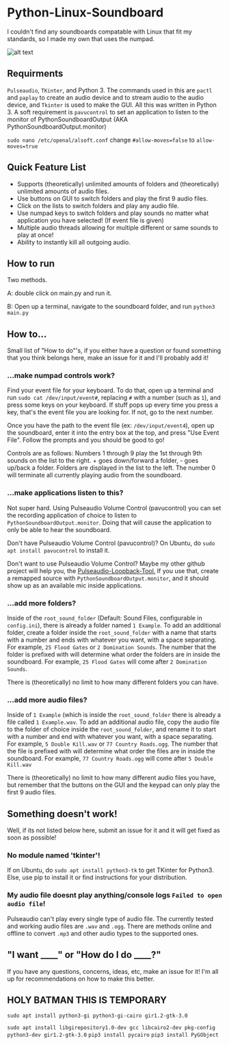 # Python-Linux-Soundboard
I couldn't find any soundboards compatable with Linux that fit my standards, so I made my own that uses the numpad.

![alt text](https://i.imgur.com/OBjysfk.png "Screenshot")

## Requirments
`Pulseaudio`, `TKinter`, and Python 3. The commands used in this are `pactl` and `paplay` to create an audio device and to stream audio to the audio device, and `Tkinter` is used to make the GUI. All this was written in Python 3. A soft requirement is `pavucontrol` to set an application to listen to the monitor of PythonSoundboardOutput (AKA PythonSoundboardOutput.monitor)


`sudo nano /etc/openal/alsoft.conf` change `#allow-moves=false` to `allow-moves=true`
## Quick Feature List
* Supports (theoretically) unlimited amounts of folders and (theoretically) unlimited amounts of audio files.
* Use buttons on GUI to switch folders and play the first 9 audio files.
* Click on the lists to switch folders and play any audio file.
* Use numpad keys to switch folders and play sounds no matter what application you have selected! (If event file is given)
* Multiple audio threads allowing for multiple different or same sounds to play at once!
* Ability to instantly kill all outgoing audio.

## How to run
Two methods.

A: double click on main.py and run it.

B: Open up a terminal, navigate to the soundboard folder, and run `python3 main.py`

## How to...
Small list of "How to do"'s, if you either have a question or found something that you think belongs here, make an issue for it and I'll probably add it!

### ...make numpad controls work?
Find your event file for your keyboard. To do that, open up a terminal and run `sudo cat /dev/input/event#`, replacing `#` with a number (such as `1`), and press some keys on your keyboard. If stuff pops up every time you press a key, that's the event file you are looking for. If not, go to the next number.

Once you have the path to the event file (ex: `/dev/input/event4`), open up the soundboard, enter it into the entry box at the top, and press "Use Event File". Follow the prompts and you should be good to go!

Controls are as follows: Numbers 1 through 9 play the 1st through 9th sounds on the list to the right. + goes down/forward a folder, - goes up/back a folder. Folders are displayed in the list to the left. The number 0 will terminate all currently playing audio from the soundboard.

### ...make applications listen to this?
Not super hard. Using Pulseaudio Volume Control (pavucontrol) you can set the recording application of choice to listen to `PythonSoundboardOutput.monitor`. Doing that will cause the application to only be able to hear the soundboard.

Don't have Pulseaudio Volume Control (pavucontrol)? On Ubuntu, do `sudo apt install pavucontrol` to install it.

Don't want to use Pulseaudio Volume Control? Maybe my other github project will help you, the [Pulseaudio-Loopback-Tool.](https://github.com/alentoghostflame/Python-Pulseaudio-Loopback-Tool) If you use that, create a remapped source with `PythonSoundboardOutput.monitor`, and it should show up as an available mic inside applications.

### ...add more folders?
Inside of the `root_sound_folder` (Default: Sound Files, configurable in `config.ini`), there is already a folder named `1 Example`. To add an additional folder, create a folder inside the `root_sound_folder` with a name that starts with a number and ends with whatever you want, with a space separating. For example, `25 Flood Gates` or `2 Domination Sounds`.
The number that the folder is prefixed with will determine what order the folders are in inside the soundboard. For example, `25 Flood Gates` will come after `2 Domination Sounds`.

There is (theoretically) no limit to how many different folders you can have.

### ...add more audio files?
Inside of `1 Example` (which is inside the `root_sound_folder` there is already a file called `1 Example.wav`. To add an additional audio file, copy the audio file to the folder of choice inside the `root_sound_folder`, and rename it to start with a number and end with whatever you want, with a space separating. For example, `5 Double Kill.wav` or `77 Country Roads.ogg`.
The number that the file is prefixed with will determine what order the files are in inside the soundboard. For example, `77 Country Roads.ogg` will come after `5 Double Kill.wav`

There is (theoretically) no limit to how many different audio files you have, but remember that the buttons on the GUI and the keypad can only play the first 9 audio files.


## Something doesn't work!
Well, if its not listed below here, submit an issue for it and it will get fixed as soon as possible!

### No module named 'tkinter'!
If on Ubuntu, do `sudo apt install python3-tk` to get TKinter for Python3. Else, use pip to install it or find instructions for your distribution.

### My audio file doesnt play anything/console logs `Failed to open audio file`!
Pulseaudio can't play every single type of audio file. The currently tested and working audio files are `.wav` and `.ogg`. There are methods online and offline to convert `.mp3` and other audio types to the supported ones.


## "I want ____" or "How do I do ____?"

If you have any questions, concerns, ideas, etc, make an issue for it! I'm all up for recommendations on how to make this better.


## HOLY BATMAN THIS IS TEMPORARY ##
`sudo apt install python3-gi python3-gi-cairo gir1.2-gtk-3.0`

`sudo apt install libgirepository1.0-dev gcc libcairo2-dev pkg-config python3-dev gir1.2-gtk-3.0`
`pip3 install pycairo`
`pip3 install PyGObject`
